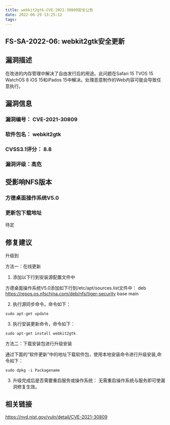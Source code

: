 ```yaml
---
title: webkit2gtk-CVE-2021-30809安全公告
date: 2022-06-29 13:25:12
tags:
---
```

## FS-SA-2022-06: webkit2gtk安全更新

## 漏洞描述

在改进的内存管理中解决了自由发行后的用途。此问题在Safari 15 TVOS 15 WatchOS 8 iOS 15和iPados 15中解决。处理恶意制作的Web内容可能会导致任意执行。

## 漏洞信息

###    漏洞编号： CVE-2021-30809

###    软件包名： webkit2gtk

###    CVSS3.1评分： 8.8

###    漏洞评级：高危

## 受影响NFS版本

###    方德桌面操作系统V5.0

### 更新包下载地址

待定

## 修复建议

升级到 

方法一：在线更新

1. 添加以下行到安装源配置文件中

方德桌面操作系统V5.0添加如下行到/etc/apt/sources.list文件中：
deb https://repos.os.nfschina.com/deb/nfs/tiger-security base main

2. 执行源同步命令，命令如下：

```
sudo apt-get update
```

3. 执行安装更新命令，命令如下：

```
sudo apt-get install webkit2gtk
```

方法二：下载安装包进行升级安装

通过下面的“软件更新”中的地址下载软件包，使用本地安装命令进行升级安装,命令如下：

```
sudo dpkg -i Packagename
```

3. 升级完成后是否需要重启服务或操作系统：
   无需重启操作系统与服务即可使漏洞修复生效。

## 相关链接

https://nvd.nist.gov/vuln/detail/CVE-2021-30809
